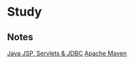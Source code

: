# Study

## Notes
[Java JSP, Servlets & JDBC](https://terry-notes.notion.site/JSP-Servlets-JDBC-76a1dfe8a35b4ba6919d079a429b6a34)
[Apache Maven](https://terry-notes.notion.site/Apache-Maven-94534374763b46d89cd2ed52ea3c6a5d)
